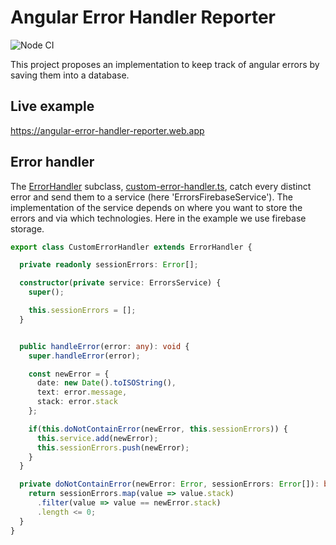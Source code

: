 # Angular Error Handler Reporter

![Node CI](https://github.com/Mathou54/angular-error-handler-reporter/workflows/Node%20CI/badge.svg)

This project proposes an implementation to keep track of angular errors by saving them into a database.

## Live example
https://angular-error-handler-reporter.web.app

## Error handler

The [ErrorHandler](https://angular.io/api/core/ErrorHandler) subclass, [custom-error-handler.ts](src/app/config/custom-error-handler.ts),
catch every distinct error and send them to a service (here 'ErrorsFirebaseService').
The implementation of the service depends on where you want to store the errors and via which technologies.
Here in the example we use firebase storage.

```typescript
export class CustomErrorHandler extends ErrorHandler {

  private readonly sessionErrors: Error[];

  constructor(private service: ErrorsService) {
    super();

    this.sessionErrors = [];
  }


  public handleError(error: any): void {
    super.handleError(error);

    const newError = {
      date: new Date().toISOString(),
      text: error.message,
      stack: error.stack
    };

    if(this.doNotContainError(newError, this.sessionErrors)) {
      this.service.add(newError);
      this.sessionErrors.push(newError);
    }
  }

  private doNotContainError(newError: Error, sessionErrors: Error[]): boolean {
    return sessionErrors.map(value => value.stack)
      .filter(value => value == newError.stack)
      .length <= 0;
  }
}
```
